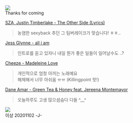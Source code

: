 #  

![](https://t1.daumcdn.net/thumb/R720x0/?fname=http://t1.daumcdn.net/brunch/service/user/4AyH/image/W657jLf6xCnD4ovvQwD34tJnl7w.png)    
 Thanks for coming  

[SZA, Justin Timberlake - The Other Side (Lyrics)](https://youtu.be/PMDVZaM6wqc)   
> 농염한 sexyback 추던 그 팀버레이크가 맞습니다!  ㅎㅎ..   

[Jess Glynne - all i am](https://youtu.be/NtSIF5eEE4E)  
> 인트로를 듣고 있자니 내일 뭔가 좋은 일들이 일어날수도 ..?  

[Cheeze - Madeleine Love](https://youtu.be/IuqOUNEQOP0)  
> 개인적으로 엄청 아끼는 노래예요  
해체해서 너무 아쉬움 ㅠㅠ (Killingpoint 핫!)  


[Dane Amar - Green Tea & Honey feat. Jereena Montemayor](https://youtu.be/QaAYQ1Ms0fs)
> 오늘하루도 고생 많으셤슴다 다들 ^__^ 

![](https://www.hushwish.com/wp-content/uploads/2018/11/emo_kingto_018.png)  
이상 20201102 -J-
